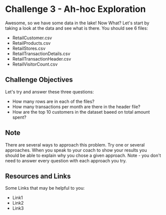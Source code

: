 # Challenge 3 - Ah-hoc Exploration

Awesome, so we have some data in the lake! Now What? Let's start by taking a look at the data and see what is there. You should see 6 files: 
* RetailCustomer.csv
* RetailProducts.csv
* RetailStores.csv
* RetailTransactionDetails.csv
* RetailTransactionHeader.csv
* RetailVisitorCount.csv

## Challenge Objectives

Let's try and answer these three questions: 
* How many rows are in each of the files? 
* How many transactions per month are there in the header file? 
* How are the top 10 customers in the dataset baeed on total amount spent? 

## Note
There are several ways to approach this problem. Try one or several approaches. When you speak to your coach to show your results you should be able to explain why you chose a given approach. Note - you don't need to answer every question with each approach you try.

## Resources and Links

Some Links that may be helpful to you: 
* Link1
* Link2
* Link3

